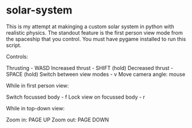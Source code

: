 # solar-system
This is my attempt at makinging a custom solar system in python with realistic physics. The standout feature is the first person view mode from the spaceship that you control. You must have pygame installed to run this script.

Controls:

Thrusting - WASD
Increased thrust - SHIFT (hold)
Decreased thrust - SPACE (hold)
Switch between view modes - v
Move camera angle: mouse

While in first person view:

Switch focussed body - f
Lock view on focussed body - r

While in top-down view:

Zoom in: PAGE UP
Zoom out: PAGE DOWN
